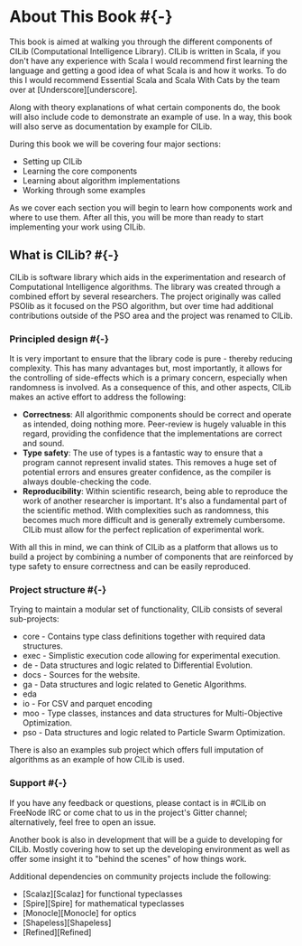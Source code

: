 # About This Book #{-}

This book is aimed at walking you through the different components of CILib (Computational Intelligence Library). CILib is written in Scala, if you don't have any experience with Scala I would recommend first learning the language and getting a good idea of what Scala is and how it works. To do this I would recommend Essential Scala and Scala With Cats by the team over at [Underscore][underscore].

Along with theory explanations of what certain components do, the book will also include code to demonstrate an example of use. In a way, this book will also serve as documentation by example for CILib.

During this book we will be covering four major sections:

- Setting up CILib
- Learning the core components
- Learning about algorithm implementations
- Working through some examples

As we cover each section you will begin to learn how components work and where to use them.
After all this, you will be more than ready to start implementing your work using CILib.

## What is CILib? #{-}

CILib is software library which aids in the experimentation and research of Computational Intelligence algorithms. The library was created through a combined effort by several researchers. The project originally was called PSOlib as it focused on the PSO algorithm, but over time had additional contributions outside of the PSO area and the project was renamed to CILib.

### Principled design #{-}
It is very important to ensure that the library code is pure - thereby reducing complexity. This has many advantages but, most importantly, it allows for the controlling of side-effects which is a primary concern, especially when randomness is involved. As a consequence of this, and other aspects, CILib makes an active effort to address the following:

- **Correctness**: All algorithmic components should be correct and operate as intended, doing nothing more. Peer-review is hugely valuable in this regard, providing the confidence that the implementations are correct and sound.
- **Type safety**: The use of types is a fantastic way to ensure that a program cannot represent invalid states. This removes a huge set of potential errors and ensures greater confidence, as the compiler is always double-checking the code.
- **Reproducibility**: Within scientific research, being able to reproduce the work of another researcher is important. It's also a fundamental part of the scientific method. With complexities such as randomness, this becomes much more difficult and is generally extremely cumbersome. CILib must allow for the perfect replication of experimental work.

 With all this in mind, we can think of CILib as a platform that allows us to build a project by combining a number of components that are reinforced by type safety to ensure correctness and can be easily reproduced.

### Project structure #{-}

Trying to maintain a modular set of functionality, CILib consists of several sub-projects:

- core - Contains type class definitions together with required data structures.
- exec - Simplistic execution code allowing for experimental execution.
- de - Data structures and logic related to Differential Evolution.
- docs - Sources for the website.
- ga - Data structures and logic related to Genetic Algorithms.
- eda
- io - For CSV and parquet encoding
- moo - Type classes, instances and data structures for Multi-Objective Optimization.
- pso - Data structures and logic related to Particle Swarm Optimization.

There is also an examples sub project which offers full imputation of algorithms as an example of how CILib is used.

### Support #{-}
If you have any feedback or questions, please contact is in #CILib on FreeNode IRC or come chat to us in the project's Gitter channel; alternatively, feel free to open an issue.

Another book is also in development that will be a guide to developing for CILib. Mostly covering how to set up the developing environment as well as offer some insight it to "behind the scenes" of how things work.

Additional dependencies on community projects include the following:

- [Scalaz][Scalaz] for functional typeclasses
- [Spire][Spire] for mathematical typeclasses
- [Monocle][Monocle] for optics
- [Shapeless][Shapeless]
- [Refined][Refined]
